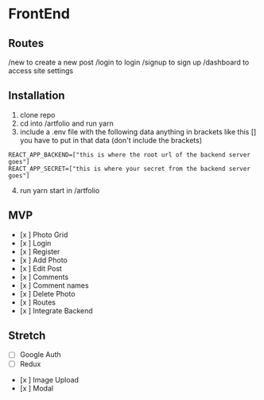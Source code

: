 # FrontEnd

## Routes

/new to create a new post
/login to login
/signup to sign up
/dashboard to access site settings

## Installation

1.  clone repo
2.  cd into /artfolio and run yarn
3.  include a .env file with the following data anything in brackets like this [] you have to put in that data (don't include the brackets)

```
REACT_APP_BACKEND=["this is where the root url of the backend server goes"]
REACT_APP_SECRET=["this is where your secret from the backend server goes"]
```

4.  run yarn start in /artfolio

## MVP

- [x ] Photo Grid
- [x ] Login
- [x ] Register
- [x ] Add Photo
- [x ] Edit Post
- [x ] Comments
- [x ] Comment names
- [x ] Delete Photo
- [x ] Routes
- [x ] Integrate Backend

## Stretch

- [ ] Google Auth
- [ ] Redux
- [x ] Image Upload
- [x ] Modal
